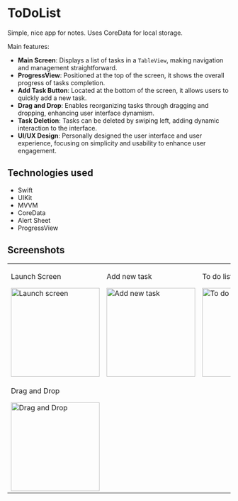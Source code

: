 
# ToDoList
Simple, nice app for notes. Uses CoreData for local storage.

Main features:

- **Main Screen**: Displays a list of tasks in a `TableView`, making navigation and management straightforward.
- **ProgressView**: Positioned at the top of the screen, it shows the overall progress of tasks completion.
- **Add Task Button**: Located at the bottom of the screen, it allows users to quickly add a new task.
- **Drag and Drop**: Enables reorganizing tasks through dragging and dropping, enhancing user interface dynamism.
- **Task Deletion**: Tasks can be deleted by swiping left, adding dynamic interaction to the interface.
- **UI/UX Design**: Personally designed the user interface and user experience, focusing on simplicity and usability to enhance user engagement.

## Technologies used

- Swift
- UIKit
- MVVM
- CoreData
- Alert Sheet
- ProgressView

## Screenshots

<table>
  <tr>
    <td>
      <p>Launch Screen</p>
      <img src="ToDoList/Source/Resources/Screenshots/launchScreen.png" alt="Launch screen" title="Launch screen" width="200px"/>
    </td>
    <td>
      <p>Add new task</p>
      <img src="ToDoList/Source/Resources/Screenshots/addNewTask.png" alt="Add new task" title="Add new task" width="200px"/>
    </td>
    <td>
      <p>To do list</p>
      <img src="ToDoList/Source/Resources/Screenshots/toDoList.png" alt="To do list screen" title="To do list" width="200px"/>
    </td>
  </tr>
  <tr>
    <td>
      <p>Drag and Drop</p>
      <img src="ToDoList/Source/Resources/Screenshot/Draganddrop.gif" alt="Drag and Drop" title="Drag and Drop" width="200px"/>
    </td>
  </tr>
</table>
